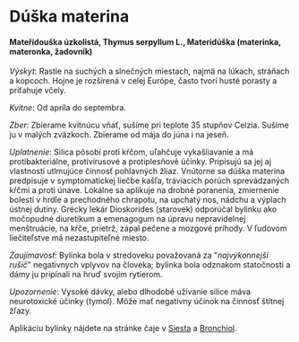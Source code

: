 Dúška materina
==============

#### Mateřídouška úzkolistá, Thymus serpyllum L., Materidúška (materinka, materonka, žadovník)

*Výskyt*: Rastie na suchých a slnečných miestach, najmä na lúkach, stráňach a
kopcoch. Hojne je rozšírená v celej Európe, často tvorí husté porasty a
priťahuje včely.

*Kvitne*: Od apríla do septembra.

*Zber*: Zbierame kvitnúcu vňať, sušíme pri teplote 35 stupňov Celzia. Sušíme ju
v malých zväzkoch. Zbierame od mája do júna i na jeseň.

*Uplatnenie*: Silica pôsobí proti kŕčom, uľahčuje vykašliavanie a má
protibakteriálne, protivírusové a protiplesňové účinky. Pripisujú sa jej aj
vlastnosti utlmujúce činnosť pohlavných žliaz. Vnútorne sa dúška materina
predpisuje v symptomatickej liečbe kašľa, tráviacích porúch sprevádzaných kŕčmi
a proti únave. Lokálne sa aplikuje na drobné poranenia, zmiernenie bolestí v
hrdle a prechodného chrapotu, na upchatý nos, nádchu a výplach ústnej dutiny.
Grécky lekár Dioskorides (starovek) odporúčal bylinku ako močopudné diuretikum a
emenagogum na úpravu nepravidelnej menštruácie, na kŕče, prietrž, zápal pečene a
mozgové príhody. V ľudovom liečiteľstve má nezastupiteľné miesto.

*Zaujímavosť*: Bylinka bola v stredoveku považovaná za "*najvýkonnejší rušič*"
negativnych vplyvov na človeka; bylinka bola odznakom statočnosti a dámy ju
pripínali na hruď svojim rytierom.

*Upozornenie*: Vysoké dávky, alebo dlhodobé užívanie silice máva neurotoxické
účinky (tymol). Môže mať negatívny účinok na činnosť štítnej žľazy.

Aplikáciu bylinky nájdete na stránke čaje v [Siesta](/sip/caje/siesta) a
[Bronchiol](/sip/caje/bronchiol).

